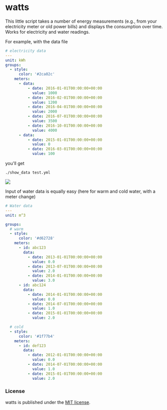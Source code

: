# watts

This little script takes a number of energy measurements (e.g., from your
electricity meter or old power bills) and displays the consumption over time.
Works for electricity and water readings.

For example, with the data file
```yaml
# electricity data
---
unit: kWh
groups:
  - style:
      color: '#2ca02c'
    meters:
      - data:
          - date: 2016-01-01T00:00:00+00:00
            value: 1000
          - date: 2016-02-01T00:00:00+00:00
            value: 1200
          - date: 2016-04-01T00:00:00+00:00
            value: 2000
          - date: 2016-07-01T00:00:00+00:00
            value: 3500
          - date: 2016-10-01T00:00:00+00:00
            value: 4000
      - data:
          - date: 2015-01-01T00:00:00+00:00
            value: 0
          - date: 2016-03-01T00:00:00+00:00
            value: 100
```
you'll get
```
./show_data test.yml
```

![](https://nschloe.github.io/watts/example.png)

Input of water data is equally easy (here for warm and cold water, with a meter
change)
```yaml
# Water data
---
unit: m^3

groups:
  # warm
  - style:
      color: '#d62728'
    meters:
      - id: abc123
        data:
          - date: 2013-01-01T00:00:00+00:00
            value: 0.0
          - date: 2013-07-01T00:00:00+00:00
            value: 2.0
          - date: 2014-01-01T00:00:00+00:00
            value: 3.0
      - id: abc124
        data:
          - date: 2014-01-01T00:00:00+00:00
            value: 0.0
          - date: 2014-07-01T00:00:00+00:00
            value: 1.0
          - date: 2015-01-01T00:00:00+00:00
            value: 2.0

  # cold
  - style:
      color: '#1f77b4'
    meters:
      - id: def123
        data:
          - date: 2012-01-01T00:00:00+00:00
            value: 0.0
          - date: 2014-07-01T00:00:00+00:00
            value: 1.0
          - date: 2015-01-01T00:00:00+00:00
            value: 2.0
```

### License

watts is published under the [MIT license](https://en.wikipedia.org/wiki/MIT_License).

